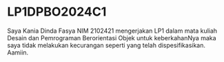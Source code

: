 # LP1DPBO2024C1

Saya Kania Dinda Fasya NIM 2102421 mengerjakan LP1 dalam
mata kuliah Desain dan Pemrograman Berorientasi Objek untuk
keberkahanNya maka saya tidak melakukan kecurangan seperti
yang telah dispesifikasikan. Aamiin.
